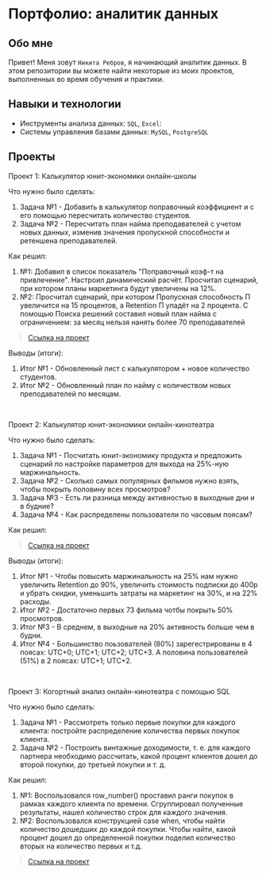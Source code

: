# Портфолио: аналитик данных

## Обо мне 

Привет! Меня зовут ``Никита Ребров``, я начинающий аналитик данных. 
В этом репозитории вы можете найти некоторые из моих проектов, выполненных во время обучения и практики.
<br>

## Навыки и технологии
- Инструменты анализа данных: ``SQL``, ``Excel``: 
- Системы управления базами данных: ``MySQL``, ``PostgreSQL``


## Проекты
<p> Проект 1: Калькулятор юнит-экономики онлайн-школы</p>
<p>Что нужно было сделать:<p>
<ol>
<li>Задача №1 - Добавить в калькулятор поправочный коэффициент и с его помощью пересчитать количество студентов.</li>
<li>Задача №2 - Пересчитать план найма преподавателей с учетом новых данных, изменив значения пропускной способности и ретеншена преподавателей.</li>
</ol>

<p>Как решил:<p>
<ol>
<li> №1: Добавил в список показатель "Поправочный коэф-т на привлечение". Настроил динамический расчёт. Просчитал сценарий, при котором планы маркетинга будут увеличены на 12%.</li>
<li> №2: Просчитал сценарий, при котором Пропускная способность П увеличится на 15 процентов, а Retention П упадёт на 2 процента. С помощью Поиска решений составил новый план найма с ограничением: за месяц нельзя нанять более 70 преподавателей</li>
</ol>

> <a href="https://github.com/Nikita98-RV/data-analyst/blob/main/folder/%D0%9F%D1%80%D0%BE%D0%B5%D0%BA%D1%82%20%E2%84%961%20%D0%9A%D0%B0%D0%BB%D1%8C%D0%BA%D1%83%D0%BB%D1%8F%D1%82%D0%BE%D1%80.png" >Ссылка на проект</a>  
<p>Выводы (итоги):<p>
<ol>
  <li>Итог №1 - Обновленный лист с калькулятором + новое количество студентов.</li>
  <li>Итог №2 - Обновленный план по найму с количеством новых преподавателей по месяцам.</li>
</ol>
<br> 

<p> Проект 2: Калькулятор юнит-экономики онлайн-кинотеатра</p>
<p>Что нужно было сделать:<p>
<ol>
  <li>Задача №1 - Посчитать юнит-экономику продукта и предложить сценарий по настройке параметров для выхода на 25%-ную маржинальность.</li>
  <li>Задача №2 - Сколько самых популярных фильмов нужно взять, чтобы покрыть половину всех просмотров? </li>
  <li>Задача №3 - Есть ли разница между активностью в выходные дни и в будние? </li>
  <li>Задача №4 - Как распределены пользователи по часовым поясам? </li>
</ol>

<p>Как решил: <p>

> <a href="https://github.com/Nikita98-RV/data-analyst/tree/main/folder/%D0%BF%D0%BE%D1%80%D0%B5%D0%BA%D1%82%202">Ссылка на проект</a>
 
<p>Выводы (итоги):<p>
<ol>
  <li>Итог №1 - Чтобы повысить маржинальность на 25% нам нужно увеличить Retention до 90%, увеличить стоимость подписки до 400р и убрать скидки, уменьшить затраты на маркетинг на 30%, и на 22% расходы. </li>
  <li>Итог №2 - Достаточно первых 73 фильма чотбы покрыть 50% просмотров. </li>
  <li>Итог №3 - В среднем, в выходные на 20% активность больше чем в будни. </li>
  <li>Итог №4 - Большинство поьзователей (80%) зарегестрированы в 4 поясах: UTC+0; UTC+1; UTC+2; UTC+3. А половина пользователей (51%) в 2 поясах: UTC+1; UTC+2. </li>
</ol>
<br> 
<p> Проект 3: Когортный анализ онлайн-кинотеатра с помощью SQL</p>
<p>Что нужно было сделать:<p>
<ol>
   <li>Задача №1 - Рассмотреть только первые покупки для каждого клиента: постройте распределение количества первых покупок клиента.</li>
   <li>Задача №2 - Построить винтажные доходимости, т. е. для каждого партнера необходимо рассчитать, какой процент клиентов дошел до второй покупки, до третьей покупки и т. д.</li> 
</ol>
<p>Как решил: <p>
<ol>
<li> №1: Воспользовался row_number() проставил ранги покупок в рамках каждого клиента по времени. Сгруппировал полученные результаты, нашел количество строк для каждого значения.</li>
<li> №2: Воспользовался конструкцией case when, чтобы найти количество дошедших до каждой покупки. Чтобы найти, какой процент дошел до определенной покупки поделил количество вторых на количество первых и т.д. </li>
</ol>

> <a href="https://drive.google.com/drive/folders/1rSy-lz1OubofT4Tj7vijScpGeQYj9de8">Ссылка на проект</a>  
<br> 

